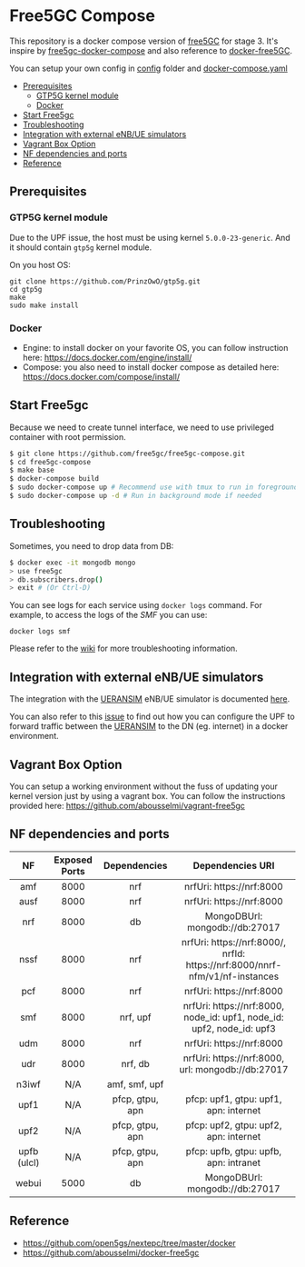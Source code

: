 # Free5GC Compose

This repository is a docker compose version of [free5GC](https://github.com/free5gc/free5gc) for stage 3. It's inspire by [free5gc-docker-compose](https://github.com/calee0219/free5gc-docker-compose) and also reference to [docker-free5GC](https://github.com/abousselmi/docker-free5gc).

You can setup your own config in [config](./config) folder and [docker-compose.yaml](docker-compose.yaml)

<!-- START doctoc generated TOC please keep comment here to allow auto update -->
<!-- DON'T EDIT THIS SECTION, INSTEAD RE-RUN doctoc TO UPDATE -->


- [Prerequisites](#prerequisites)
  - [GTP5G kernel module](#gtp5g-kernel-module)
  - [Docker](#docker)
- [Start Free5gc](#start-free5gc)
- [Troubleshooting](#troubleshooting)
- [Integration with external eNB/UE simulators](#integration-with-external-enbue-simulators)
- [Vagrant Box Option](#vagrant-box-option)
- [NF dependencies and ports](#nf-dependencies-and-ports)
- [Reference](#reference)

<!-- END doctoc generated TOC please keep comment here to allow auto update -->

## Prerequisites

### GTP5G kernel module

Due to the UPF issue, the host must be using kernel `5.0.0-23-generic`. And it should contain `gtp5g` kernel module.

On you host OS:
```
git clone https://github.com/PrinzOwO/gtp5g.git
cd gtp5g
make
sudo make install
```

### Docker

- Engine: to install docker on your favorite OS, you can follow instruction here: https://docs.docker.com/engine/install/
- Compose: you also need to install docker compose as detailed here: https://docs.docker.com/compose/install/

## Start Free5gc

Because we need to create tunnel interface, we need to use privileged container with root permission.

```bash
$ git clone https://github.com/free5gc/free5gc-compose.git
$ cd free5gc-compose
$ make base
$ docker-compose build
$ sudo docker-compose up # Recommend use with tmux to run in foreground mode
$ sudo docker-compose up -d # Run in background mode if needed
```

## Troubleshooting

Sometimes, you need to drop data from DB:

```bash
$ docker exec -it mongodb mongo
> use free5gc
> db.subscribers.drop()
> exit # (Or Ctrl-D)
```

You can see logs for each service using `docker logs` command. For example, to access the logs of the *SMF* you can use:

```console
docker logs smf
```

Please refer to the [wiki](https://github.com/free5gc/free5gc/wiki) for more troubleshooting information.

## Integration with external eNB/UE simulators

The integration with the [UERANSIM](https://github.com/aligungr/UERANSIM) eNB/UE simulator is documented [here](https://www.free5gc.org/installations/stage-3-sim-install/). 

You can also refer to this [issue](https://github.com/free5gc/free5gc-compose/issues/26) to find out how you can configure the UPF to forward traffic between the [UERANSIM](https://github.com/aligungr/UERANSIM) to the DN (eg. internet) in a docker environment.

## Vagrant Box Option

You can setup a working environment without the fuss of updating your kernel version just by using a vagrant box. You can follow the instructions provided here: https://github.com/abousselmi/vagrant-free5gc

## NF dependencies and ports

| NF | Exposed Ports | Dependencies | Dependencies URI |
|:-:|:-:|:-:|:-:|
| amf | 8000 | nrf | nrfUri: https://nrf:8000 |
| ausf | 8000 | nrf | nrfUri: https://nrf:8000 |
| nrf | 8000 | db | MongoDBUrl: mongodb://db:27017 |
| nssf | 8000 | nrf | nrfUri: https://nrf:8000/,<br/>nrfId: https://nrf:8000/nnrf-nfm/v1/nf-instances |
| pcf | 8000 | nrf | nrfUri: https://nrf:8000 |
| smf | 8000 | nrf, upf | nrfUri: https://nrf:8000,<br/>node_id: upf1, node_id: upf2, node_id: upf3 |
| udm | 8000 | nrf | nrfUri: https://nrf:8000 |
| udr | 8000 | nrf, db | nrfUri: https://nrf:8000,<br/>url: mongodb://db:27017 |
| n3iwf | N/A | amf, smf, upf |  |
| upf1 | N/A | pfcp, gtpu, apn | pfcp: upf1, gtpu: upf1, apn: internet |
| upf2 | N/A | pfcp, gtpu, apn | pfcp: upf2, gtpu: upf2, apn: internet |
| upfb (ulcl) | N/A | pfcp, gtpu, apn | pfcp: upfb, gtpu: upfb, apn: intranet |
| webui | 5000 | db | MongoDBUrl: mongodb://db:27017  |

## Reference
- https://github.com/open5gs/nextepc/tree/master/docker
- https://github.com/abousselmi/docker-free5gc
